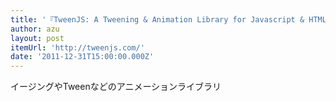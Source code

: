 ```yaml
---
title: '『TweenJS: A Tweening & Animation Library for Javascript & HTML5.』'
author: azu
layout: post
itemUrl: 'http://tweenjs.com/'
date: '2011-12-31T15:00:00.000Z'
---
```

イージングやTweenなどのアニメーションライブラリ

